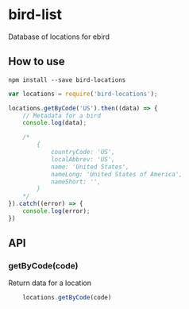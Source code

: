 # bird-list
Database of locations for ebird

## How to use

```
npm install --save bird-locations
```

```js
var locations = require('bird-locations');

locations.getByCode('US').then((data) => {
    // Metadata for a bird
    console.log(data);

    /*
        {
            countryCode: 'US',
            localAbbrev: 'US',
            name: 'United States',
            nameLong: 'United States of America',
            nameShort: '',
        }
    */
}).catch((error) => {
    console.log(error);
})
```

## API

### getByCode(code)
Return data for a location

```js
    locations.getByCode(code)
```